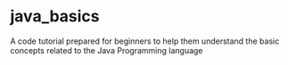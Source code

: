 # java_basics
A code tutorial prepared for beginners to help them understand the basic concepts related to the Java Programming language
